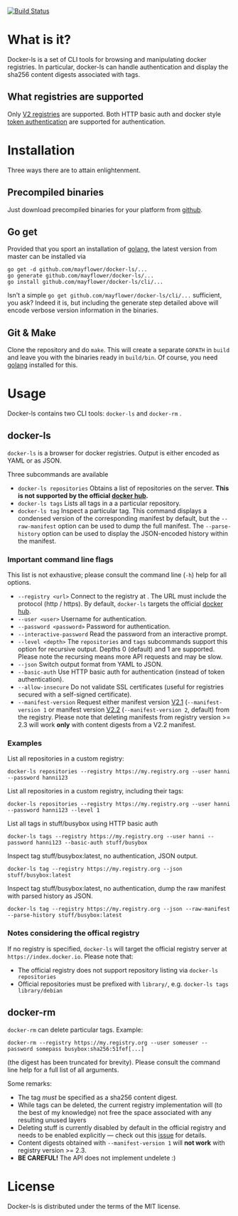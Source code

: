 [![Build Status](https://travis-ci.org/mayflower/docker-ls.svg?branch=master)](https://travis-ci.org/DirtyHairy/node-libxl)

# What is it?

Docker-ls is a set of CLI tools for browsing and manipulating docker registries.
In particular, docker-ls can handle authentication and display the sha256 content
digests associated with tags.

## What registries are supported

Only
[V2 registries](https://github.com/docker/distribution)
 are supported. Both HTTP basic auth and docker style
[token authentication](https://github.com/docker/distribution/blob/master/docs/spec/auth/token.md)
are supported for authentication.

# Installation

Three ways there are to attain enlightenment.

## Precompiled binaries

Just download precompiled binaries for your platform from
[github](https://github.com/mayflower/docker-ls/releases).

## Go get

Provided that you sport an installation of
[golang](https://golang.org), the latest version from master
can be installed via

    go get -d github.com/mayflower/docker-ls/...
    go generate github.com/mayflower/docker-ls/...
    go install github.com/mayflower/docker-ls/cli/...

Isn't a simple `go get github.com/mayflower/docker-ls/cli/...` sufficient, you ask?
Indeed it is, but including the generate step detailed above will encode verbose version information
in the binaries.

## Git & Make

Clone the repository and do `make`. This will create a separate `GOPATH` in `build`
and leave you with the binaries ready in `build/bin`. Of course, you need
[golang](https://golang.org)
installed for this.

# Usage

Docker-ls contains two CLI tools: `docker-ls` and `docker-rm` .

## docker-ls

`docker-ls` is a browser for docker registries. Output is either encoded as YAML or
as JSON.

Three subcommands are available

 * `docker-ls repositories` Obtains a list of repositories on the server.
   **This is not supported by the official [docker hub](https://hub.docker.com/).**
 * `docker-ls tags` Lists all tags in a a particular repository.
 * `docker-ls tag` Inspect a particular tag. This command displays a condensed version
   of the corresponding manifest by default, but the `--raw-manifest` option can be
   used to dump the full manifest. The `--parse-history` option can be used to display
   the JSON-encoded history within the manifest.

### Important command line flags

This list is not exhaustive; please consult the command line (`-h`) help for all options.

 * `--registry <url>` Connect to the registry at <url>. The URL must include the protocol
   (http / https). By default, `docker-ls` targets the official
   [docker hub](https://hub.docker.com/).
 * `--user <user>` Username for authentication.
 * `--password <password>` Password for authentication.
 * `--interactive-password` Read the password from an interactive prompt.
 * `--level <depth>` The `repositories` and `tags` subcommands support this option
   for recursive output. Depths 0 (default) and 1 are supported. Please note
   the recursing means more API requests and may be slow.
 * `--json` Switch output format from YAML to JSON.
 * `--basic-auth` Use HTTP basic auth for authentication (instead of token authentication).
 * `--allow-insecure` Do not validate SSL certificates (useful for registries secured with a
    self-signed certificate).
 * `--manifest-version` Request either manifest version
   [V2.1](https://github.com/docker/distribution/blob/master/docs/spec/manifest-v2-1.md)
   (`--manifest-version 1` or manifest version [V2.2](https://github.com/docker/distribution/blob/master/docs/spec/manifest-v2-2.md)
   (`--manifest-version 2`, default) from the registry. Please note that deleting manifests
   from registry version >= 2.3 will work **only** with content digests from a V2.2
   manifest.


### Examples

List all repositories in a custom registry:

    docker-ls repositories --registry https://my.registry.org --user hanni --password hanni123

List all repositories in a custom registry, including their tags:

    docker-ls repositories --registry https://my.registry.org --user hanni --password hanni123 --level 1

List all tags in stuff/busybox using HTTP basic auth

    docker-ls tags --registry https://my.registry.org --user hanni --password hanni123 --basic-auth stuff/busybox

Inspect tag stuff/busybox:latest, no authentication, JSON output.

    docker-ls tag --registry https://my.registry.org --json stuff/busybox:latest

Inspect tag stuff/busybox:latest, no authentication, dump the raw manifest with parsed
history as JSON.

    docker-ls tag --registry https://my.registry.org --json --raw-manifest --parse-history stuff/busybox:latest

### Notes considering the offical registry

If no registry is specified, `docker-ls` will target the official registry server
at `https://index.docker.io`. Please note that:

 * The official registry does not support repository listing via `docker-ls repositories`
 * Official repositories must be prefixed with `library/`, e.g. `docker-ls tags library/debian`

## docker-rm

`docker-rm` can delete particular tags. Example:

    docker-rm --registry https://my.registry.org --user someuser --password somepass busybox:sha256:51fef[...]

(the digest has been truncated for brevity). Please consult the command line help
for a full list of all arguments.

Some remarks:

 * The tag *must* be specified as a sha256 content digest.
 * While tags can be deleted, the current registry implementation will (to the best
   of my knowledge) not free the space associated with any resulting unused layers
 * Deleting stuff is currently disabled by default in the official registry and needs to be
   enabled explicitly &mdash; check out this [issue](https://github.com/mayflower/docker-ls/issues/1)
   for details.
 * Content digests obtained with `--manifest-version 1` will **not work** with
   registry version >= 2.3.
 * **BE CAREFUL!** The API does not implement undelete :)

# License

Docker-ls is distributed under the terms of the MIT license.
